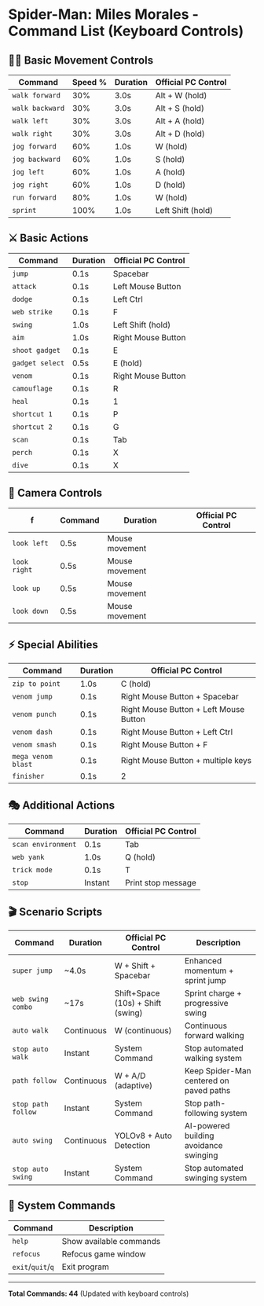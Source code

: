 # Spider-Man: Miles Morales - Command List (Keyboard Controls)

## 🏃‍♂️ Basic Movement Controls

| Command         | Speed % | Duration | Official PC Control |
| --------------- | ------- | -------- | ------------------- |
| `walk forward`  | 30%     | 3.0s     | Alt + W (hold)      |
| `walk backward` | 30%     | 3.0s     | Alt + S (hold)      |
| `walk left`     | 30%     | 3.0s     | Alt + A (hold)      |
| `walk right`    | 30%     | 3.0s     | Alt + D (hold)      |
| `jog forward`   | 60%     | 1.0s     | W (hold)            |
| `jog backward`  | 60%     | 1.0s     | S (hold)            |
| `jog left`      | 60%     | 1.0s     | A (hold)            |
| `jog right`     | 60%     | 1.0s     | D (hold)            |
| `run forward`   | 80%     | 1.0s     | W (hold)            |
| `sprint`        | 100%    | 1.0s     | Left Shift (hold)   |

## ⚔️ Basic Actions

| Command         | Duration | Official PC Control |
| --------------- | -------- | ------------------- |
| `jump`          | 0.1s     | Spacebar            |
| `attack`        | 0.1s     | Left Mouse Button   |
| `dodge`         | 0.1s     | Left Ctrl           |
| `web strike`    | 0.1s     | F                   |
| `swing`         | 1.0s     | Left Shift (hold)   |
| `aim`           | 1.0s     | Right Mouse Button  |
| `shoot gadget`  | 0.1s     | E                   |
| `gadget select` | 0.5s     | E (hold)            |
| `venom`         | 0.1s     | Right Mouse Button  |
| `camouflage`    | 0.1s     | R                   |
| `heal`          | 0.1s     | 1                   |
| `shortcut 1`    | 0.1s     | P                   |
| `shortcut 2`    | 0.1s     | G                   |
| `scan`          | 0.1s     | Tab                 |
| `perch`         | 0.1s     | X                   |
| `dive`          | 0.1s     | X                   |

## 👀 Camera Controls

| f            | Command | Duration       | Official PC Control |
| ------------ | ------- | -------------- | ------------------- |
| `look left`  | 0.5s    | Mouse movement |
| `look right` | 0.5s    | Mouse movement |
| `look up`    | 0.5s    | Mouse movement |
| `look down`  | 0.5s    | Mouse movement |

## ⚡ Special Abilities

| Command            | Duration | Official PC Control                    |
| ------------------ | -------- | -------------------------------------- |
| `zip to point`     | 1.0s     | C (hold)                               |
| `venom jump`       | 0.1s     | Right Mouse Button + Spacebar          |
| `venom punch`      | 0.1s     | Right Mouse Button + Left Mouse Button |
| `venom dash`       | 0.1s     | Right Mouse Button + Left Ctrl         |
| `venom smash`      | 0.1s     | Right Mouse Button + F                 |
| `mega venom blast` | 0.1s     | Right Mouse Button + multiple keys     |
| `finisher`         | 0.1s     | 2                                      |

## 🎭 Additional Actions

| Command            | Duration | Official PC Control |
| ------------------ | -------- | ------------------- |
| `scan environment` | 0.1s     | Tab                 |
| `web yank`         | 1.0s     | Q (hold)            |
| `trick mode`       | 0.1s     | T                   |
| `stop`             | Instant  | Print stop message  |

## 🎬 Scenario Scripts

| Command            | Duration   | Official PC Control               | Description                             |
| ------------------ | ---------- | --------------------------------- | --------------------------------------- |
| `super jump`       | ~4.0s      | W + Shift + Spacebar              | Enhanced momentum + sprint jump         |
| `web swing combo`  | ~17s       | Shift+Space (10s) + Shift (swing) | Sprint charge + progressive swing       |
| `auto walk`        | Continuous | W (continuous)                    | Continuous forward walking              |
| `stop auto walk`   | Instant    | System Command                    | Stop automated walking system           |
| `path follow`      | Continuous | W + A/D (adaptive)                | Keep Spider-Man centered on paved paths |
| `stop path follow` | Instant    | System Command                    | Stop path-following system              |
| `auto swing`       | Continuous | YOLOv8 + Auto Detection           | AI-powered building avoidance swinging  |
| `stop auto swing`  | Instant    | System Command                    | Stop automated swinging system          |

## 🔧 System Commands

| Command           | Description             |
| ----------------- | ----------------------- |
| `help`            | Show available commands |
| `refocus`         | Refocus game window     |
| `exit`/`quit`/`q` | Exit program            |

---

**Total Commands: 44** (Updated with keyboard controls)
